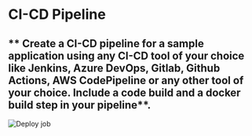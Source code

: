 # CI-CD Pipeline
## ** Create a CI-CD pipeline for a sample application using any CI-CD tool of your choice like Jenkins, Azure DevOps, Gitlab, Github Actions, AWS CodePipeline or any other tool of your choice. Include a code build and a docker build step in your pipeline**.

![Deploy job](https://user-images.githubusercontent.com/52740449/228614659-a169230c-6e1f-4481-bf85-80dfbab41852.png)
